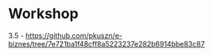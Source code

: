 # Workshop


3.5 - https://github.com/pkuszn/e-biznes/tree/7e721ba1f48cff8a5223237e282b6914bbe83c87
